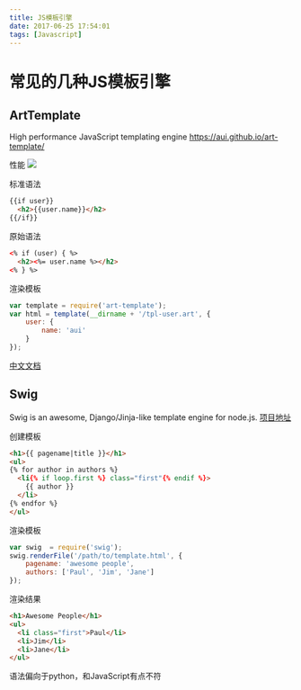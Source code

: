 ```yaml
---
title: JS模板引擎
date: 2017-06-25 17:54:01
tags: [Javascript]
---
```


# 常见的几种JS模板引擎

## ArtTemplate
High performance JavaScript templating engine https://aui.github.io/art-template/

性能
![](/img/arttemplate性能图.png)

标准语法
```html
{{if user}}
  <h2>{{user.name}}</h2>
{{/if}}
```
原始语法
```html
<% if (user) { %>
  <h2><%= user.name %></h2>
<% } %>
```

渲染模板
```js
var template = require('art-template');
var html = template(__dirname + '/tpl-user.art', {
    user: {
        name: 'aui'
    }
});
```

[中文文档](http://aui.github.io/art-template/zh-cn/)

## Swig
Swig is an awesome, Django/Jinja-like template engine for node.js.
[项目地址](https://github.com/paularmstrong/swig/)

创建模板
```html
<h1>{{ pagename|title }}</h1>
<ul>
{% for author in authors %}
  <li{% if loop.first %} class="first"{% endif %}>
    {{ author }}
  </li>
{% endfor %}
</ul>
```

渲染模板
```js
var swig  = require('swig');
swig.renderFile('/path/to/template.html', {
    pagename: 'awesome people',
    authors: ['Paul', 'Jim', 'Jane']
});
```

渲染结果
```html
<h1>Awesome People</h1>
<ul>
  <li class="first">Paul</li>
  <li>Jim</li>
  <li>Jane</li>
</ul>
```

语法偏向于python，和JavaScript有点不符